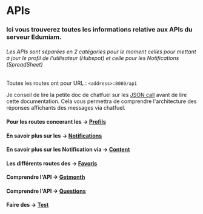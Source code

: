 # APIs
### Ici vous trouverez toutes les informations relative aux APIs du serveur Edumiam.

###### Les APIs sont séparées en 2 catégories pour le moment celles pour mettant à jour le profil de l'utilisateur (Hubspot) et celle pour les Notifications (SpreadSheet)

Toutes les routes ont pour URL : `<address>:8080/api` 

Je conseil de lire la petite doc de chatfuel sur les [JSON call](https://docs.chatfuel.com/en/articles/735122-json-api) avant de lire cette documentation. Cela vous permettra de comprendre l'architecture des réponses affichants des messages via chatfuel.

#### Pour les routes concerant les -> [Profils](Profil.md)
#### En savoir plus sur les -> [Notifications](Notification.md)
#### En savoir plus sur les Notification via -> [Content](Content.md)
#### Les différents routes des -> [Favoris](Favoris.md)
#### Comprendre l'API -> [Getmonth](Getmonth.md)
#### Comprendre l'API -> [Questions](Question.md)

#### Faire des -> [Test](UnitTest.md)
    
